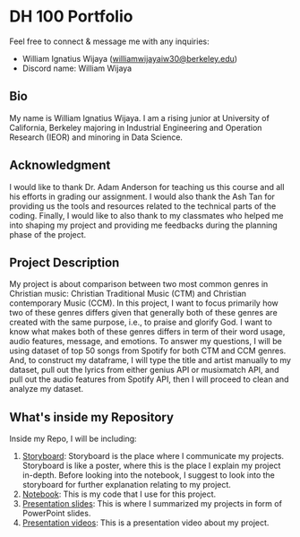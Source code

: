 # DH 100 Portfolio

Feel free to connect & message me with any inquiries:

- William Ignatius Wijaya (williamwijayaiw30@berkeley.edu)
- Discord name: William Wijaya

## Bio

My name is William Ignatius Wijaya. I am a rising junior at University of California, Berkeley majoring in Industrial Engineering and Operation Research (IEOR) and minoring in Data Science. 

## Acknowledgment

I would like to thank Dr. Adam Anderson for teaching us this course and all his efforts in grading our assignment. I would also thank the Ash Tan for providing us the tools and resources related to the technical parts of the coding. Finally, I would like to also thank to my classmates who helped me into shaping my project and providing me feedbacks during the planning phase of the project.

## Project Description

My project is about comparison between two most common genres in Christian music: Christian Traditional Music (CTM) and Christian contemporary Music (CCM). In this project, I want to focus primarily how two of these genres differs given that generally both of these genres are created with the same purpose, i.e., to praise and glorify God. I want to know what makes both of these genres differs in term of their word usage, audio features, message, and emotions. To answer my questions, I will be using dataset of top 50 songs from Spotify for both CTM and CCM genres. And, to construct my dataframe, I will type the title and artist manually to my dataset, pull out the lyrics from either genius API or musixmatch API, and pull out the audio features from Spotify API, then I will proceed to clean and analyze my dataset. 

## What's inside my Repository

Inside my Repo, I will be including:

1. [Storyboard](https://github.com/iw30/DH100-project/blob/main/DIGHUM%20100%20Project%20Final-%20William%20Wijaya.pdf): Storyboard is the place where I communicate my projects. Storyboard is like a poster, where this is the place I explain my project in-depth. Before looking into the notebook, I suggest to look into the storyboard for further explanation relating to my project. 
2. [Notebook](https://github.com/iw30/DH100-project/blob/main/Wijaya_DH100_2021%20(1).ipynb): This is my code that I use for this project. 
3. [Presentation slides](https://github.com/iw30/DH100-project/blob/main/Wijaya_Dighum100_powerpoint.pptx): This is where I summarized my projects in form of PowerPoint slides.
4. [Presentation videos](https://drive.google.com/file/d/1ZeFv30WlYMeAKSNdp72S7za2bPkBVsbl/view?usp=sharing): This is a presentation video about my project.
